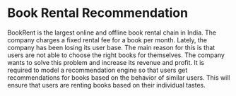 # Book Rental Recommendation
BookRent is the largest online and offline book rental chain in India. The company charges a fixed rental fee for a book per month. Lately, the company has been losing its user base. The main reason for this is that users are not able to choose the right books for themselves. The company wants to solve this problem and increase its revenue and profit. It is required to model a recommendation engine so that users get recommendations for books based on the behavior of similar users. This will ensure that users are renting books based on their individual tastes.
